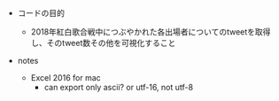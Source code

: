 * コードの目的
  - 2018年紅白歌合戦中につぶやかれた各出場者についてのtweetを取得し、そのtweet数その他を可視化すること

* notes
  - Excel 2016 for mac
    - can export only ascii? or utf-16, not utf-8

